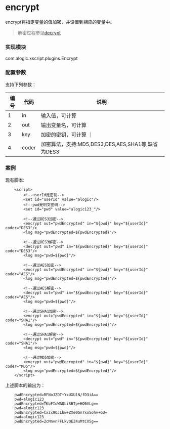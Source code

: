 encrypt
=======
encrypt将指定变量的值加密，并设置到相应的变量中。

> 解密过程参见[decrypt](decrypt.md)


### 实现模块

com.alogic.xscript.plugins.Encrypt

### 配置参数

支持下列参数：

| 编号 | 代码 | 说明 |
| ---- | ---- | ---- |
| 1 | in | 输入值，可计算 |
| 2 | out | 输出变量名，可计算 |
| 3 | key | 加密的密钥，可计算 ｜
| 4 | coder | 加密算法，支持:MD5,DES3,DES,AES,SHA1等,缺省为DES3 |

### 案例

现有脚本:

```
	<script>
		<!--userId是密钥-->
        <set id="userId" value="alogic"/>
        <!--pwd是明文密码-->
        <set id="pwd" value="alogic123_"/>
        
        <!--通过DES3加密-->
        <encrypt out="pwdEncrypted" in="${pwd}" key="${userId}" coder="DES3"/>
        <log msg="pwdEncrypted=${pwdEncrypted}"/>
        
        <!--通过DES3解密-->
        <decrypt out="pwd" in="${pwdEncrypted}" key="${userId}" coder="DES3"/>
        <log msg="pwd=${pwd}"/>
        
        <!--通过AES加密-->
        <encrypt out="pwdEncrypted" in="${pwd}" key="${userId}" coder="AES"/>
        <log msg="pwdEncrypted=${pwdEncrypted}"/>
        
        <!--通过AES解密-->
        <decrypt out="pwd" in="${pwdEncrypted}" key="${userId}" coder="AES"/>
        <log msg="pwd=${pwd}"/>
        
        <!--通过SHA1加密-->
        <encrypt out="pwdEncrypted" in="${pwd}" key="${userId}" coder="SHA1"/>
        <log msg="pwdEncrypted=${pwdEncrypted}"/>
        
        <!--通过SHA1解密-->
        <decrypt out="pwd" in="${pwdEncrypted}" key="${userId}" coder="SHA1"/>
        <log msg="pwd=${pwd}"/>
        
        <!--通过MD5加密-->
        <encrypt out="pwdEncrypted" in="${pwd}" key="${userId}" coder="MD5"/>
        <log msg="pwdEncrypted=${pwdEncrypted}"/>	
	</script>
```
上述脚本的输出为：
```
	pwdEncrypted=RFNoJZDT+YxUXUlN/fD3iA==
	pwd=alogic123_
	pwdEncrypted=TKbFIoWAQLiSBTp+HO6VLg==
	pwd=alogic123_
	pwdEncrypted=Cxzx9OJLbw+ZXe0Gn7xoSohv+GU=
	pwd=alogic123_
	pwdEncrypted=2cMnvnFFLkvOEZ4uMtCX5g==
```


